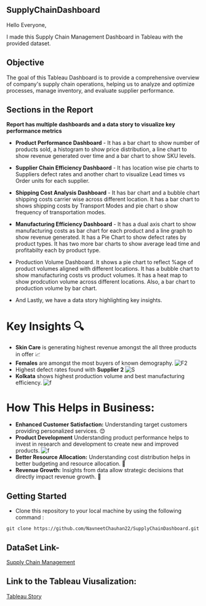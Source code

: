 ## SupplyChainDashboard

Hello Everyone, 

I made this Supply Chain Management Dashboard in Tableau with the provided dataset.

## Objective

The goal of this Tableau Dashboard is to provide a comprehensive overview of company's supply chain operations, helping us to analyze and optimize processes, manage inventory, and evaluate supplier performance.

## Sections in the Report

**Report has multiple dashboards and a data story to visualize key performance metrics**

- **Product Performance Dashboard**  - It has a bar chart to show number of products sold, a histogram to show price distribution, a line chart to show revenue generated over time and a bar chart to show SKU levels.

- **Supplier Chain Efficiency Dashbaord** - It has location wise pie charts to Suppliers defect rates and another chart to visualize Lead times vs Order units for each supplier.

- **Shipping Cost Analysis Dashboard** - It has bar chart and a bubble chart shipping costs carrier wise across different location. It has a bar chart to shows shipping costs by Transport Modes and pie chart o show frequency of transportation modes.

- **Manufacturing Efficiency Dashboard** - It has a dual axis chart to show manufacturing costs as bar chart for each product and a line graph to show revenue generated. It has a Pie Chart to show defect rates by product types. It has two more bar charts to show average lead time and profitabilty each by product type.
  
- Production Volume Dashboard. It shows a pie chart to reflect %age of product volumes aligned with different locations. It has a bubble chart to show manufacturing costs vs product volumes. It has a heat map to show prodcution volume across different locations. Also, a bar chart to production volume by bar chart.

- And Lastly, we have a data story highlighting key insights.


# Key Insights 🔍
 - **Skin Care** is generating highest revenue amongst the all three products in offer 📈
 - **Females** are amongst the most buyers of known demography. ![F2](https://github.com/user-attachments/assets/049a65d7-9fbc-4355-9ba6-c283afd52970)
 - Highest defect rates found with **Supplier 2** ![S](https://github.com/user-attachments/assets/486b4383-2d00-4256-9b94-1ff1f5969351)
 - **Kolkata** shows highest production volume and best manufacturing efficiency. ![f](https://github.com/user-attachments/assets/853b5e63-c5e0-4741-9149-814d1dff6daf)

# How This Helps in Business:
 - **Enhanced Customer Satisfaction:** Understanding target customers providing personalized services. 😊
 - **Product Development** Understanding product performance helps to invest in research and development to create new and improved products. ![f](https://github.com/user-attachments/assets/2120c67c-cc2a-40e2-b636-37f5b9d7b50e)
 - **Better Resource Allocation:** Understanding cost distribution helps in better budgeting and resource allocation. 🧩
 - **Revenue Growth:** Insights from data allow strategic decisions that directly impact revenue growth. 💸



## Getting Started

- Clone this repository to your local machine by using the following command :
``` 
git clone https://github.com/NavneetChauhan22/SupplyChainDashboard.git
```

## DataSet Link-
[Supply Chain Management](https://github.com/NavneetChauhan22/SupplyChainDashboard/blob/main/supply_chain_data.csv)

## Link to the Tableau Viusalization:
[Tableau Story](https://public.tableau.com/app/profile/navneet.chauhan2330/viz/SupplyChainManagementDashboard_17285833259470/SupplyChainManagementStoryline?publish=yes)
